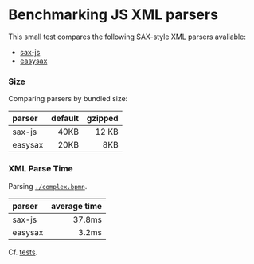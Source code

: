 # Benchmarking JS XML parsers

This small test compares the following SAX-style XML parsers avaliable:

* [sax-js](https://github.com/isaacs/sax-js)
* [easysax](https://github.com/vflash/easysax)


### Size

Comparing parsers by bundled size:

| parser | default | gzipped |
| :--- | ---:|---:|
| sax-js | 40KB | 12 KB |
| easysax | 20KB | 8KB |


### XML Parse Time

Parsing [`./complex.bpmn`](./complex.bpmn).

| parser | average time |
| :--- | ---:|
| sax-js | 37.8ms |
| easysax | 3.2ms |

Cf. [tests](./index.js).
